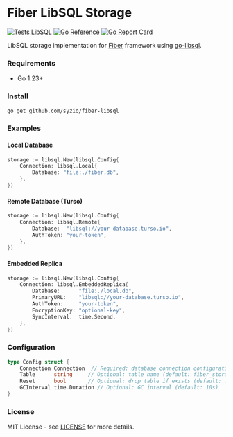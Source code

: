 # Fiber LibSQL Storage

[![Tests LibSQL](https://github.com/syzio/fiber-libsql/actions/workflows/test-libsql.yml/badge.svg)](https://github.com/syzio/fiber-libsql/actions/workflows/test-libsql.yml)
[![Go Reference](https://pkg.go.dev/badge/github.com/syzio/fiber-libsql.svg)](https://pkg.go.dev/github.com/syzio/fiber-libsql)
[![Go Report Card](https://goreportcard.com/badge/github.com/syzio/fiber-libsql)](https://goreportcard.com/report/github.com/syzio/fiber-libsql)

LibSQL storage implementation for [Fiber](https://github.com/gofiber/fiber) framework using [go-libsql](https://github.com/tursodatabase/go-libsql).

### Requirements
- Go 1.23+

### Install
```bash
go get github.com/syzio/fiber-libsql
```

### Examples

#### Local Database
```go
storage := libsql.New(libsql.Config{
    Connection: libsql.Local{
        Database: "file:./fiber.db",
    },
})
```

#### Remote Database (Turso)
```go
storage := libsql.New(libsql.Config{
    Connection: libsql.Remote{
        Database:  "libsql://your-database.turso.io",
        AuthToken: "your-token",
    },
})
```

#### Embedded Replica
```go
storage := libsql.New(libsql.Config{
    Connection: libsql.EmbeddedReplica{
        Database:      "file:./local.db",
        PrimaryURL:    "libsql://your-database.turso.io",
        AuthToken:     "your-token",
        EncryptionKey: "optional-key",
        SyncInterval:  time.Second,
    },
})
```

### Configuration

```go
type Config struct {
    Connection Connection  // Required: database connection configuration
    Table      string     // Optional: table name (default: fiber_storage)
    Reset      bool       // Optional: drop table if exists (default: false)
    GCInterval time.Duration // Optional: GC interval (default: 10s)
}
```

### License
MIT License - see [LICENSE](LICENSE) for more details.

